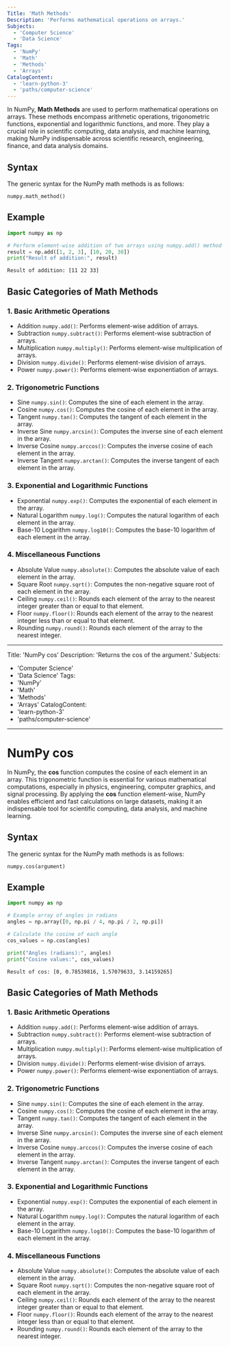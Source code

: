 ```yaml
---
Title: 'Math Methods'
Description: 'Performs mathematical operations on arrays.'
Subjects:
  - 'Computer Science'
  - 'Data Science'
Tags:
  - 'NumPy'
  - 'Math'
  - 'Methods'
  - 'Arrays'
CatalogContent:
  - 'learn-python-3'
  - 'paths/computer-science'
---
```


In NumPy, **Math Methods** are used to perform mathematical operations on arrays. These methods encompass arithmetic operations, trigonometric functions, exponential and logarithmic functions, and more. They play a crucial role in scientific computing, data analysis, and machine learning, making NumPy indispensable across scientific research, engineering, finance, and data analysis domains.

## Syntax

The generic syntax for the NumPy math methods is as follows:

```pseudo
numpy.math_method()
```

## Example

```py
import numpy as np

# Perform element-wise addition of two arrays using numpy.add() method
result = np.add([1, 2, 3], [10, 20, 30])
print("Result of addition:", result)
```

```shell
Result of addition: [11 22 33]
```

## Basic Categories of Math Methods

### 1. Basic Arithmetic Operations

- Addition `numpy.add()`: Performs element-wise addition of arrays.
- Subtraction `numpy.subtract()`: Performs element-wise subtraction of arrays.
- Multiplication `numpy.multiply()`: Performs element-wise multiplication of arrays.
- Division `numpy.divide()`: Performs element-wise division of arrays.
- Power `numpy.power()`: Performs element-wise exponentiation of arrays.

### 2. Trigonometric Functions

- Sine `numpy.sin()`: Computes the sine of each element in the array.
- Cosine `numpy.cos()`: Computes the cosine of each element in the array.
- Tangent `numpy.tan()`: Computes the tangent of each element in the array.
- Inverse Sine `numpy.arcsin()`: Computes the inverse sine of each element in the array.
- Inverse Cosine `numpy.arccos()`: Computes the inverse cosine of each element in the array.
- Inverse Tangent `numpy.arctan()`: Computes the inverse tangent of each element in the array.

### 3. Exponential and Logarithmic Functions

- Exponential `numpy.exp()`: Computes the exponential of each element in the array.
- Natural Logarithm `numpy.log()`: Computes the natural logarithm of each element in the array.
- Base-10 Logarithm `numpy.log10()`: Computes the base-10 logarithm of each element in the array.

### 4. Miscellaneous Functions

- Absolute Value `numpy.absolute()`: Computes the absolute value of each element in the array.
- Square Root `numpy.sqrt()`: Computes the non-negative square root of each element in the array.
- Ceiling `numpy.ceil()`: Rounds each element of the array to the nearest integer greater than or equal to that element.
- Floor `numpy.floor()`: Rounds each element of the array to the nearest integer less than or equal to that element.
- Rounding `numpy.round()`: Rounds each element of the array to the nearest integer.





---
Title: 'NumPy cos'
Description: 'Returns the cos of the argument.'
Subjects:
  - 'Computer Science'
  - 'Data Science'
Tags:
  - 'NumPy'
  - 'Math'
  - 'Methods'
  - 'Arrays'
CatalogContent:
  - 'learn-python-3'
  - 'paths/computer-science'
---

# NumPy cos

In NumPy, the **cos** function computes the cosine of each element in an array. This trigonometric function is essential for various mathematical computations, especially in physics, engineering, computer graphics, and signal processing. By applying the **cos** function element-wise, NumPy enables efficient and fast calculations on large datasets, making it an indispensable tool for scientific computing, data analysis, and machine learning. 

## Syntax
The generic syntax for the NumPy math methods is as follows:
```pseudo
numpy.cos(argument)
```

## Example
```py
import numpy as np

# Example array of angles in radians
angles = np.array([0, np.pi / 4, np.pi / 2, np.pi])

# Calculate the cosine of each angle
cos_values = np.cos(angles)

print("Angles (radians):", angles)
print("Cosine values:", cos_values)
```

```shell
Result of cos: [0, 0.78539816, 1.57079633, 3.14159265]
```

## Basic Categories of Math Methods

### 1. Basic Arithmetic Operations

- Addition `numpy.add()`: Performs element-wise addition of arrays.
- Subtraction `numpy.subtract()`: Performs element-wise subtraction of arrays.
- Multiplication `numpy.multiply()`: Performs element-wise multiplication of arrays.
- Division `numpy.divide()`: Performs element-wise division of arrays.
- Power `numpy.power()`: Performs element-wise exponentiation of arrays.

### 2. Trigonometric Functions

- Sine `numpy.sin()`: Computes the sine of each element in the array.
- Cosine `numpy.cos()`: Computes the cosine of each element in the array.
- Tangent `numpy.tan()`: Computes the tangent of each element in the array.
- Inverse Sine `numpy.arcsin()`: Computes the inverse sine of each element in the array.
- Inverse Cosine `numpy.arccos()`: Computes the inverse cosine of each element in the array.
- Inverse Tangent `numpy.arctan()`: Computes the inverse tangent of each element in the array.

### 3. Exponential and Logarithmic Functions

- Exponential `numpy.exp()`: Computes the exponential of each element in the array.
- Natural Logarithm `numpy.log()`: Computes the natural logarithm of each element in the array.
- Base-10 Logarithm `numpy.log10()`: Computes the base-10 logarithm of each element in the array.

### 4. Miscellaneous Functions

- Absolute Value `numpy.absolute()`: Computes the absolute value of each element in the array.
- Square Root `numpy.sqrt()`: Computes the non-negative square root of each element in the array.
- Ceiling `numpy.ceil()`: Rounds each element of the array to the nearest integer greater than or equal to that element.
- Floor `numpy.floor()`: Rounds each element of the array to the nearest integer less than or equal to that element.
- Rounding `numpy.round()`: Rounds each element of the array to the nearest integer.




